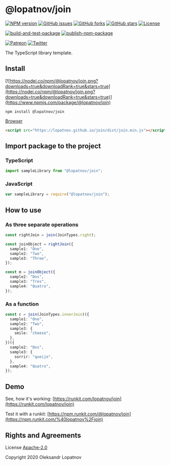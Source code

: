 # @lopatnov/join

[![NPM version](https://badge.fury.io/js/%40lopatnov%2Fjoin.svg)](https://www.npmjs.com/package/@lopatnov/join)
[![GitHub issues](https://img.shields.io/github/issues/lopatnov/join)](https://github.com/lopatnov/join/issues)
[![GitHub forks](https://img.shields.io/github/forks/lopatnov/join)](https://github.com/lopatnov/join/network)
[![GitHub stars](https://img.shields.io/github/stars/lopatnov/join)](https://github.com/lopatnov/join/stargazers)
[![License](https://img.shields.io/github/license/lopatnov/join)](https://github.com/lopatnov/join/blob/master/LICENSE)

[![build-and-test-package](https://github.com/lopatnov/join/workflows/build-and-test-package/badge.svg)](https://github.com/lopatnov/join/tree/master/tests)
[![publish-npm-package](https://github.com/lopatnov/join/workflows/publish-npm-package/badge.svg)](https://github.com/lopatnov/join/releases)

[![Patreon](https://img.shields.io/badge/Donate-Patreon-informational)](https://www.patreon.com/lopatnov)
[![Twitter](https://img.shields.io/twitter/url?url=https%3A%2F%2Fwww.npmjs.com%2Fpackage%2F%40lopatnov%2Fjoin)](https://twitter.com/intent/tweet?text=I%20want%20to%20share%20TypeScript%20library:&url=https%3A%2F%2Fwww.npmjs.com%2Fpackage%2F%40lopatnov%2Fjoin)

The TypeScript library template.

## Install

[![https://nodei.co/npm/@lopatnov/join.png?downloads=true&downloadRank=true&stars=true](https://nodei.co/npm/@lopatnov/join.png?downloads=true&downloadRank=true&stars=true)](https://www.npmjs.com/package/@lopatnov/join)

```shell
npm install @lopatnov/join
```

[Browser](https://lopatnov.github.io/join/dist/library.js)

```html
<script src="https://lopatnov.github.io/join/dist/join.min.js"></script>
```

## Import package to the project

### TypeScript

```typescript
import sampleLibrary from "@lopatnov/join";
```

### JavaScript

```javascript
var sampleLibrary = require("@lopatnov/join");
```

## How to use

### As three separate operations

```typescript
const rightJoin = join(JoinTypes.right);

const joinObject = rightJoin({
  sample1: "One",
  sample2: "Two",
  sample3: "Three",
});

const m = joinObject({
  sample2: "Dos",
  sample3: "Tres",
  sample4: "Quatro",
});
```

### As a function

```typescript
const c = join(JoinTypes.innerJoin)({
  sample1: "One",
  sample2: "Two",
  sample3: {
    smile: "cheese",
  },
})({
  sample2: "Dos",
  sample3: {
    sorrir: "queijo",
  },
  sample4: "Quatro",
});
```

## Demo

See, how it's working: [https://runkit.com/lopatnov/join](https://runkit.com/lopatnov/join)

Test it with a runkit: [https://npm.runkit.com/@lopatnov/join](https://npm.runkit.com/%40lopatnov%2Fjoin)

## Rights and Agreements

License [Apache-2.0](https://github.com/lopatnov/join/blob/master/LICENSE)

Copyright 2020 Oleksandr Lopatnov
